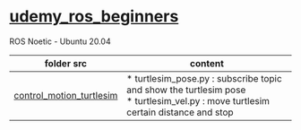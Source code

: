 # [udemy_ros_beginners](https://www.udemy.com/course/ros-essentials/)

ROS Noetic - Ubuntu 20.04 

| folder src| content |
| ------------- | ------------- |
| [control_motion_turtlesim](src/control_motion_turtlesim/) | * turtlesim_pose.py : subscribe topic and show the turtlesim pose  <br/> * turtlesim_vel.py : move turtlesim certain distance and stop  |



